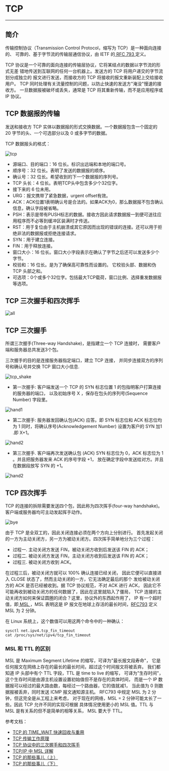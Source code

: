 # TCP

---


## 简介

传输控制协议（Transmission Control Protocol，缩写为 TCP）是一种面向连接的、
可靠的、基于字节流的传输层通信协议，由 IETF 的[ RFC 793 ](https://tools.ietf.org/html/rfc793) 定义。

TCP 协议是一个可靠的面向连接的传输层协议，它将某结点的数据以字节流的形式无差
错地传送到互联网的任何一台机器上。发送方的 TCP 将用户递交的字节流划分成独立的
报文进行发送，而接收方的 TCP 将接收的报文重新装配上交给接收用户。
TCP 同时处理有关流量控制的问题，以防止快速的发送方"淹没"慢速的接收方。
一旦数据报被破坏或丢失，通常是 TCP 将其重新传输，而不是应用程序或 IP 协议。

## TCP 数据报的传输

发送和接收方 TCP 实体以数据报的形式交换数据。一个数据报包含一个固定的 20 
字节的头、一个可选部分以及 0 或多字节的数据。

TCP 数据报头的格式：

 ![tcp][1]


 * 源端口、目的端口：16 位长。标识出远端和本地的端口号。
 * 顺序号：32 位长。表明了发送的数据报的顺序。
 * 确认号：32 位长。希望收到的下一个数据报的序列号。
 * TCP 头长：4 位长。表明TCP头中包含多少个32位字。
 * 接下来的 6 位未用。
 * URG：报文携带了紧急数据，urgent offset有效。
 * ACK：ACK位置1表明确认号是合法的。如果ACK为0，那么数据报不包含确认信息，确认字段被省略。
 * PSH：表示是带有PUSH标志的数据。接收方因此请求数据报一到便可送往应用程序而不必等到缓冲区装满时才传送。
 * RST：用于复位由于主机崩溃或其它原因而出现的错误的连接。还可以用于拒绝非法的数据报或拒绝连接请求。
 * SYN：用于建立连接。
 * FIN：用于释放连接。
 * 窗口大小：16 位长。窗口大小字段表示在确认了字节之后还可以发送多少个字节。
 * 校验和：16 位长。是为了确保高可靠性而设置的。
它校验头部、数据和伪 TCP 头部之和。
 * 可选项：0个或多个32位字。包括最大TCP载荷，窗口比例、选择重发数据报等选项。


## TCP 三次握手和四次挥手

 ![all][7]


## TCP 三次握手

所谓三次握手(Three-way Handshake)，是指建立一个 TCP 连接时，
需要客户端和服务器总共发送3个包。

三次握手的目的是连接服务器指定端口，建立 TCP 连接，
并同步连接双方的序列号和确认号并交换 TCP 窗口大小信息.


 ![tcp_shake][2]

* 第一次握手:
客户端发送一个 TCP 的 SYN 标志位置 1 的包指明客户打算连接的服务器的端口，
以及初始序号 X ，保存在包头的序列号(Sequence Number) 字段里。

 ![hand1][3]

* 第二次握手:
服务器发回确认包(ACK) 应答。即 SYN 标志位和 ACK 标志位均为 1 同时，将确认序号(Acknowledgement Number) 设置为客户的 SYN 加1 .即 X+1。

 ![hand2][4]


* 第三次握手.
客户端再次发送确认包 (ACK) SYN 标志位为 0，ACK 标志位为 1 。并且把服务器发来 ACK 的序号字段 +1，
放在确定字段中发送给对方。并且在数据段放写 SYN 的 +1。

 ![hand2][5]


## TCP 四次挥手

TCP 的连接的拆除需要发送四个包，因此称为四次挥手(four-way handshake)。
客户端或服务器均可主动发起挥手动作。

 ![bye][6]

由于 TCP 是全双工的，因此关闭连接必须在两个方向上分别进行。
首先发起关闭的一方为主动关闭方，另一方为被动关闭方。四次挥手简单地分为三个过程：

 * 过程一. 主动关闭方发送 FIN，被动关闭方收到后发送该 FIN 的 ACK；
 * 过程二. 被动关闭方发送 FIN，主动关闭方收到后发送该 FIN 的 ACK；
 * 过程三. 被动关闭方收到 ACK。

在过程三后，被动关闭方就可以 100% 确认连接已经关闭，
因此它便可以直接进入 CLOSE 状态了，然而主动关闭的一方，它无法确定最后的那个
发给被动关闭方的 ACK 是否已经被收到。据 TCP 协议规范，不对 ACK 进行 ACK，
因此它不可能再收到被动关闭方的任何数据了，因此在这里就陷入了僵局，
TCP 连接的主动关闭方如何来保证圆圈的闭合？这里，协议外的东西起作用了，
IP 有一个超时值，即[ MSL ](https://en.wikipedia.org/wiki/Maximum_segment_lifetime )，MSL 表明这是 IP 报文在地球上存活的最长时间，[RFC793](https://tools.ietf.org/html/rfc793) 定义 MSL 为 2 分钟。

在 Linux 系统上，这个数值可以用这两个命令中的一种确认：

    sysctl net.ipv4.tcp_fin_timeout
    cat /proc/sys/net/ipv4/tcp_fin_timeout

### MSL 和 TTL 的区别

MSL 是 Maximum Segment Lifetime 的缩写，可译为"最长报文段寿命"，
它是任何报文在网络上存在的最长的最长时间，超过这个时间报文将被丢弃。
我们都知道 IP 头部中有个 TTL 字段，TTL 是 time to live 的缩写，
可译为"生存时间"，这个生存时间是由源主机设置设置初始值但不是存在的具体时间，
而是一个 IP 数据报可以经过的最大路由数，每经过一个路由器，它的值就减1，
当此值为 0 则数据报被丢弃，同时发送 ICMP 报文通知源主机。
RFC793 中规定 MSL 为 2 分钟，但这完全是从工程上来考虑，
对于现在的网络，MSL = 2 分钟可能太长了一些。因此 TCP 允许不同的实现可根据
具体情况使用更小的 MSL 值。TTL 与 MSL 是有关系的但不是简单的相等关系，
MSL 要大于 TTL。



参考文档：

* [TCP 的 TIME_WAIT 快速回收与重用](http://blog.csdn.net/dog250/article/details/13760985)
* [TCP 传输工作原理](http://www.cnblogs.com/mrsandstorm/p/5701691.html)
* [TCP 协议中的三次握手和四次挥手](http://blog.csdn.net/whuslei/article/details/6667471/)
* [TCP/IP 中 MSL 详解](http://www.voidcn.com/blog/10706198/article/p-5980195.html)
* [TCP 的那些事儿（上）](http://coolshell.cn/articles/11564.html)
* [TCP 的那些事儿（下）](http://coolshell.cn/articles/11609.html)


[1]: ../../../images/base/tcp.png
[2]: ../../../images/base/tcp_handshake.png
[3]: ../../../images/base/hand1.png
[4]: ../../../images/base/hand2.png
[5]: ../../../images/base/hand3.png
[6]: ../../../images/base/bye.png
[7]: ../../../images/base/all.png
